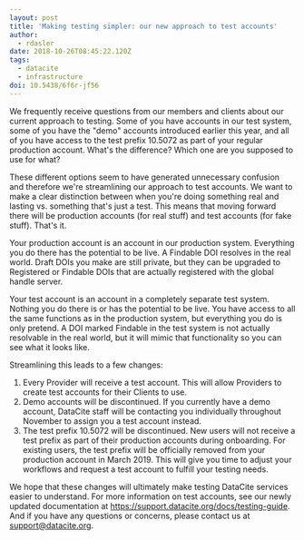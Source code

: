```yaml
---
layout: post
title: 'Making testing simpler: our new approach to test accounts'
author:
  - rdasler
date: 2018-10-26T08:45:22.120Z
tags:
  - datacite
  - infrastructure
doi: 10.5438/6f6r-jf56
---
```

We frequently receive questions from our members and clients about our current approach to testing. Some of you have accounts in our test system, some of you have the "demo" accounts introduced earlier this year, and all of you have access to the test prefix 10.5072 as part of your regular production account. What's the difference? Which one are you supposed to use for what?

These different options seem to have generated unnecessary confusion and therefore we're streamlining our approach to test accounts. We want to make a clear distinction between when you're doing something real and lasting vs. something that's just a test. This means that moving forward there will be production accounts (for real stuff) and test accounts (for fake stuff). That's it. 

Your production account is an account in our production system. Everything you do there has the potential to be live. A Findable DOI resolves in the real world. Draft DOIs you make are still private, but they can be upgraded to Registered or Findable DOIs that are actually registered with the global handle server. 

Your test account is an account in a completely separate test system. Nothing you do there is or has the potential to be live. You have access to all the same functions as in the production system, but everything you do is only pretend. A DOI marked Findable in the test system is not actually resolvable in the real world, but it will mimic that functionality so you can see what it looks like.

Streamlining this leads to a few changes: 

1. Every Provider will receive a test account. This will allow Providers to create test accounts for their Clients to use. 
2. Demo accounts will be discontinued. If you currently have a demo account, DataCite staff will be contacting you individually throughout November to assign you a test account instead. 
3. The test prefix 10.5072 will be  discontinued. New users will not receive a test prefix as part of their production accounts during onboarding. For existing users, the test prefix will be officially removed from your production account in March 2019. This will give you time to adjust your workflows and request a test account to fulfill your testing needs. 

We hope that these changes will ultimately make testing DataCite services easier to understand. For more information on test accounts, see our newly updated documentation at <https://support.datacite.org/docs/testing-guide>. And if you have any questions or concerns, please contact us at support@datacite.org.
